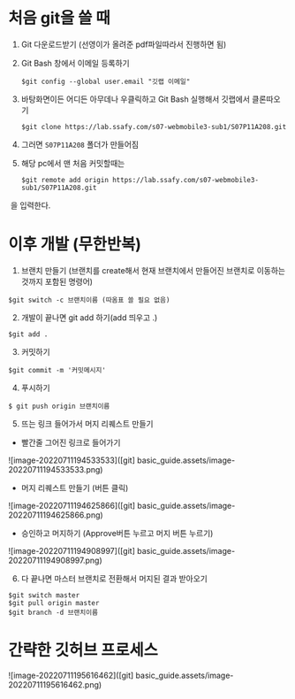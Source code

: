 # 처음 git을 쓸 때

1. Git 다운로드받기 (선영이가 올려준 pdf파일따라서 진행하면 됨)

2. Git Bash 창에서 이메일 등록하기

   ```
   $git config --global user.email "깃랩 이메일"
   ```

3. 바탕화면이든 어디든 아무데나 우클릭하고 Git Bash 실행해서 깃랩에서 클론따오기

   ```
   $git clone https://lab.ssafy.com/s07-webmobile3-sub1/S07P11A208.git
   ```

4. 그러면 `S07P11A208` 폴더가 만들어짐

5. 해당 pc에서 맨 처음 커밋할때는 

   ``` 
   $git remote add origin https://lab.ssafy.com/s07-webmobile3-sub1/S07P11A208.git

​	을 입력한다.

# 이후 개발 (무한반복)

1. 브랜치 만들기 (브랜치를 create해서 현재 브랜치에서 만들어진 브랜치로 이동하는 것까지 포함된 명령어)

``` 
$git switch -c 브랜치이름 (따옴표 쓸 필요 없음)
```

2. 개발이 끝나면 git add 하기(add 띄우고 .)

``` 
$git add .
```

3. 커밋하기

``` 
$git commit -m '커밋메시지'
```

4. 푸시하기

```
$ git push origin 브랜치이름
```

5. 뜨는 링크 들어가서 머지 리퀘스트 만들기

* 빨간줄 그어진 링크로 들어가기

![image-20220711194533533]([git] basic_guide.assets/image-20220711194533533.png)

* 머지 리퀘스트 만들기 (버튼 클릭)

![image-20220711194625866]([git] basic_guide.assets/image-20220711194625866.png)

* 승인하고 머지하기 (Approve버튼 누르고 머지 버튼 누르기)

![image-20220711194908997]([git] basic_guide.assets/image-20220711194908997.png)

6. 다 끝나면 마스터 브랜치로 전환해서 머지된 결과 받아오기

```
$git switch master
$git pull origin master
$git branch -d 브랜치이름 
```

# 간략한 깃허브 프로세스

![image-20220711195616462]([git] basic_guide.assets/image-20220711195616462.png)



